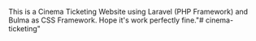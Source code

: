 This is a Cinema Ticketing Website using Laravel (PHP Framework) and Bulma as CSS Framework.
Hope it's work perfectly fine."# cinema-ticketing" 
